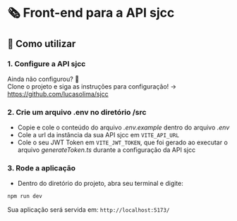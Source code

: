 # 🗞️ Front-end para a API sjcc 
## 🤔 Como utilizar
### 1. Configure a API sjcc
Ainda não configurou? 🥲 <br>
Clone o projeto e siga as instruções para configuração! -> https://github.com/lucasolima/sjcc
### 2. Crie um arquivo .env no diretório /src
- Copie e cole o conteúdo do arquivo <i>.env.example</i> dentro do arquivo <i>.env</i> <br>
- Cole a url da instância da sua API sjcc em ```VITE_API_URL```<br>
- Cole o seu JWT Token em ```VITE_JWT_TOKEN```, que foi gerado ao executar o arquivo <i>generateToken.ts</i> durante a configuração da API sjcc
### 3. Rode a aplicação
- Dentro do diretório do projeto, abra seu terminal e digite:
```bash
npm run dev
```
Sua aplicação será servida em: ```http://localhost:5173/``` 
